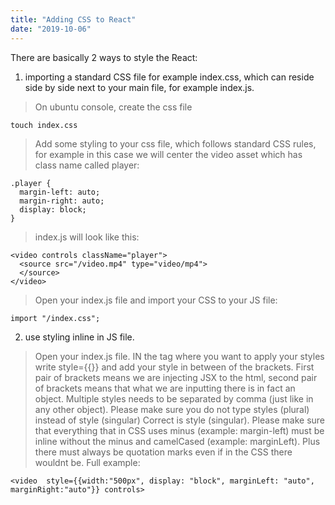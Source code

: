 ```yaml
---
title: "Adding CSS to React"
date: "2019-10-06"
---
```


There are basically 2 ways to style the React:

1) importing a standard CSS file for example index.css, which can reside side by side next to your main file, for example index.js. 

> On ubuntu console, create the css file
```
touch index.css
```
> Add some styling to your css file, which follows standard CSS rules, for example in this case we will center the video asset which has class name called player:
```
.player {
  margin-left: auto;
  margin-right: auto;
  display: block;
}
```
> index.js will look like this:
``` 
<video controls className="player">
  <source src="/video.mp4" type="video/mp4">
  </source>
</video>
```

> Open your index.js file and import your CSS to your JS file:
```
import "/index.css";
```

2) use styling inline in JS file. 

> Open your index.js file. IN the tag where you want to apply your styles write style={{}} and add your style in between of the brackets. First pair of brackets means we are injecting JSX to the html, second pair of brackets means that what we are inputting there is in fact an object. Multiple styles needs to be separated by comma (just like in any other object). Please make sure you do not type styles (plural) instead of style (singular) Correct is style (singular). Please make sure that everything that in CSS uses minus (example: margin-left) must be inline without the minus and camelCased (example: marginLeft). Plus there must always be quotation marks even if in the CSS there wouldnt be. Full example:
```
<video  style={{width:"500px", display: "block", marginLeft: "auto", marginRight:"auto"}} controls>
```